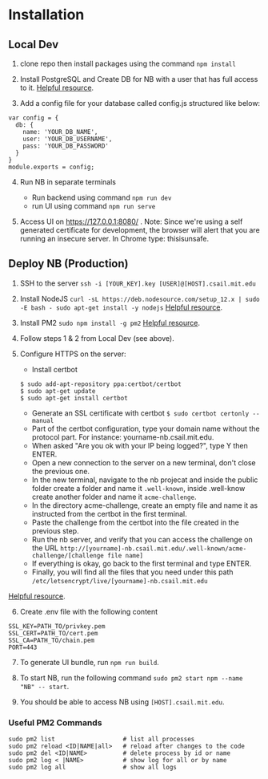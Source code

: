 # Installation

## Local Dev

1. clone repo then install packages using the command `npm install`

2. Install PostgreSQL 
and Create DB for NB with a user that has full access to it. [Helpful resource](https://www.codementor.io/@engineerapart/getting-started-with-postgresql-on-mac-osx-are8jcopb).

3. Add a config file for your database called config.js structured like below:
```
var config = {
  db: {
    name: 'YOUR_DB_NAME',
    user: 'YOUR_DB_USERNAME',
    pass: 'YOUR_DB_PASSWORD'
  }
}
module.exports = config;
```

4. Run NB in separate terminals
    * Run backend using command `npm run dev`
    * run UI using command `npm run serve`

5. Access UI on https://127.0.0.1:8080/ . Note: Since we're using a self generated certificate for development, the browser will alert that you are running an insecure server. In Chrome type:  thisisunsafe. 




## Deploy NB (Production)

1. SSH to the server `ssh -i [YOUR_KEY].key [USER]@[HOST].csail.mit.edu`

2. Install NodeJS 
`curl -sL https://deb.nodesource.com/setup_12.x | sudo -E bash -
sudo apt-get install -y nodejs` [Helpful resource](https://github.com/nodesource/distributions#installation-instructions).

3. Install PM2 `sudo npm install -g pm2` [Helpful resource](https://www.digitalocean.com/community/tutorials/how-to-set-up-a-node-js-application-for-production-on-ubuntu-16-04).

4. Follow steps 1 & 2 from Local Dev (see above).

5. Configure HTTPS on the server:
    * Install certbot 
    ```
    $ sudo add-apt-repository ppa:certbot/certbot
    $ sudo apt-get update
    $ sudo apt-get install certbot
    ```
    * Generate an SSL certificate with certbot
    `$ sudo certbot certonly --manual`
    * Part of the certbot configuration,  type your domain name without the protocol part. For instance: yourname-nb.csail.mit.edu.
    * When asked "Are you ok with your IP being logged?", type Y then ENTER.
    * Open a new connection to the server on a new terminal, don't close the previous one.
    * In the new terminal, navigate to the nb projecat and inside the public folder create a folder and name it `.well-known`, inside .well-know create another folder and name it `acme-challenge`.
    * In the directory acme-challenge, create an empty file and name it as instructed from the certbot in the first terminal.
    * Paste the challenge from the certbot into the file created in the previous step.
    * Run the nb server, and verify that you can access the challenge on the URL `http://[yourname]-nb.csail.mit.edu/.well-known/acme-challenge/[challenge file name]`
    * If everything is okay, go back to the first terminal and type ENTER.
    * Finally, you will find all the files that you need under this path `/etc/letsencrypt/live/[yourname]-nb.csail.mit.edu`

[Helpful resource](https://itnext.io/node-express-letsencrypt-generate-a-free-ssl-certificate-and-run-an-https-server-in-5-minutes-a730fbe528ca).

6. Create .env file with the following content
```
SSL_KEY=PATH_TO/privkey.pem
SSL_CERT=PATH_TO/cert.pem
SSL_CA=PATH_TO/chain.pem
PORT=443
```

7. To generate UI bundle, run `npm run build`.

8. To start NB, run the following command `sudo pm2 start npm --name "NB" -- start`.

9. You should be able to access NB using `[HOST].csail.mit.edu`.

### Useful PM2 Commands
```
sudo pm2 list                   # list all processes
sudo pm2 reload <ID|NAME|all>   # reload after changes to the code
sudo pm2 del <ID|NAME>          # delete process by id or name
sudo pm2 log < |NAME>           # show log for all or by name
sudo pm2 log all                # show all logs
```
